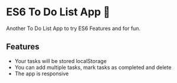 # ES6 To Do List App 📝

Another To Do List App to try ES6 Features and for fun.

## Features
- Your tasks will be stored localStorage
- You can add multiple tasks, mark tasks as completed and delete
- The app is responsive